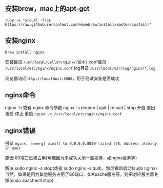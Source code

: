 ## 安装brew，mac上的apt-get
```
ruby -e "$(curl -fsSL https://raw.githubusercontent.com/Homebrew/install/master/install)"
```

## 安装nginx
```
brew install nginx
```
安装目录 `/usr/local/Cellar/nginx/{版本}`
conf目录 `/usr/local/etc/nginx/nginx.conf`
log目录 `/usr/local/var/log/nginx/*.log`

浏览器访问`http://localhost:8080`，用于测试安装是否成功

## nginx命令
nginx -h 查看 nginx 命令参数
nginx -s reopen | quit | reload | stop 开启 退出 重启 停止
重启 `nginx -c /usr/local/etc/nginx/nginx.conf`


## nginx错误
报错 `nginx: [emerg] bind() to 0.0.0.0:8080 failed (48: Address already in use)`

原因 80端口已被占用(可能因为未成功关闭一些服务，如nginx服务等)

解决 sudo nginx -s stop(或者:sudo nginx -s quit)，然后重新启动(sudo nginx)
    当然，如果是因为其他服务占用了80端口，如Apache服务等，则把对应服务器关掉(sudo apachectl stop)
